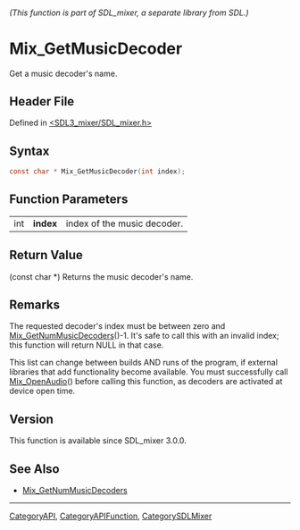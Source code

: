 ###### (This function is part of SDL_mixer, a separate library from SDL.)
# Mix_GetMusicDecoder

Get a music decoder's name.

## Header File

Defined in [<SDL3_mixer/SDL_mixer.h>](https://github.com/libsdl-org/SDL_mixer/blob/main/include/SDL3_mixer/SDL_mixer.h)

## Syntax

```c
const char * Mix_GetMusicDecoder(int index);
```

## Function Parameters

|     |           |                             |
| --- | --------- | --------------------------- |
| int | **index** | index of the music decoder. |

## Return Value

(const char *) Returns the music decoder's name.

## Remarks

The requested decoder's index must be between zero and
[Mix_GetNumMusicDecoders](Mix_GetNumMusicDecoders)()-1. It's safe to call
this with an invalid index; this function will return NULL in that case.

This list can change between builds AND runs of the program, if external
libraries that add functionality become available. You must successfully
call [Mix_OpenAudio](Mix_OpenAudio)() before calling this function, as
decoders are activated at device open time.

## Version

This function is available since SDL_mixer 3.0.0.

## See Also

- [Mix_GetNumMusicDecoders](Mix_GetNumMusicDecoders)

----
[CategoryAPI](CategoryAPI), [CategoryAPIFunction](CategoryAPIFunction), [CategorySDLMixer](CategorySDLMixer)

